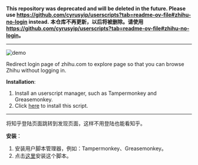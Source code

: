 **This repository was deprecated and will be deleted in the future. Please use <https://github.com/cyrusyip/userscripts?tab=readme-ov-file#zhihu-no-login> instead.**
**本仓库不再更新，以后将被删除。请使用 <https://github.com/cyrusyip/userscripts?tab=readme-ov-file#zhihu-no-login>。**

---

![demo](https://user-images.githubusercontent.com/60951091/144156471-331ebe18-d6d4-4947-94f7-4c19efe38a99.gif)

Redirect login page of zhihu.com to explore page so that you can browse Zhihu without logging in.

**Installation**:

1. Install an userscript manager, such as Tampermonkey and Greasemonkey.
2. Click [here](https://github.com/CyrusYip/zhihu-no-login/raw/main/zhihu-no-login.user.js) to install this script.

---

将知乎登陆页面跳转到发现页面，这样不用登陆也能看知乎。

**安装**：

1. 安装用户脚本管理器，例如：Tampermonkey、Greasemonkey。
1. 点击[这里](https://github.com/CyrusYip/zhihu-no-login/raw/main/zhihu-no-login.user.js)安装这个脚本。
